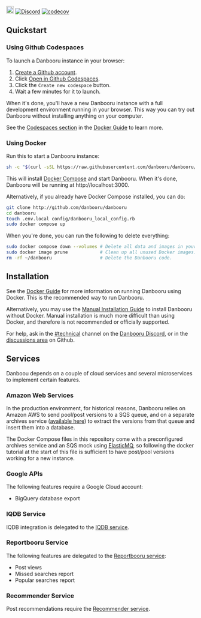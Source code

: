 [<img src="https://github.com/codespaces/badge.svg" height="20">](https://codespaces.new/danbooru/danbooru?quickstart=1) [![Discord](https://img.shields.io/discord/310432830138089472?label=Discord)](https://discord.gg/danbooru) [![codecov](https://codecov.io/gh/danbooru/danbooru/branch/master/graph/badge.svg)](https://codecov.io/gh/danbooru/danbooru)

## Quickstart

### Using Github Codespaces

To launch a Danbooru instance in your browser:

1. [Create a Github account](https://github.com/signup).
2. Click [Open in Github Codespaces](https://codespaces.new/danbooru/danbooru?quickstart=1).
3. Click the `Create new codespace` button.
4. Wait a few minutes for it to launch.

When it's done, you'll have a new Danbooru instance with a full development environment running in your browser. This way you can try out Danbooru without installing anything on your computer.

See the [Codespaces section](https://github.com/danbooru/danbooru/wiki/Docker-Guide#user-content-running-in-github-codespaces) in the [Docker Guide](https://github.com/danbooru/danbooru/wiki/Docker-Guide) to learn more.

### Using Docker

Run this to start a Danbooru instance:

```sh
sh -c "$(curl -sSL https://raw.githubusercontent.com/danbooru/danbooru/master/bin/setup)"
```

This will install [Docker Compose](https://docs.docker.com/compose/) and start Danbooru. When it's done, Danbooru will be running at http://localhost:3000.

Alternatively, if you already have Docker Compose installed, you can do:

```sh
git clone http://github.com/danbooru/danbooru
cd danbooru
touch .env.local config/danbooru_local_config.rb
sudo docker compose up
```

When you're done, you can run the following to delete everything:

```sh
sudo docker compose down --volumes # Delete all data and images in your Danbooru instance.
sudo docker image prune            # Clean up all unused Docker images.
rm -rf ~/danbooru                  # Delete the Danbooru code.
```

## Installation

See the [Docker Guide](https://github.com/danbooru/danbooru/wiki/Docker-Guide) for more information on running Danbooru using Docker. This is the recommended way to run Danbooru.

Alternatively, you may use the [Manual Installation Guide](https://github.com/danbooru/danbooru/wiki/Manual-Installation-Guide) to install Danbooru without Docker. Manual installation is much more difficult than using Docker, and therefore is not recommended or officially supported.

For help, ask in the [#technical](https://discord.com/channels/310432830138089472/310846683376517121) channel on the [Danbooru Discord](https://discord.gg/danbooru), or in the [discussions area](https://github.com/danbooru/danbooru/discussions) on Github.

## Services

Danboou depends on a couple of cloud services and several microservices to
implement certain features.

### Amazon Web Services

In the production environment, for historical reasons, Danbooru relies on Amazon AWS to send pool/post versions to a SQS queue, and on a separate archives service ([available here](https://github.com/danbooru/archives/)) to extract the versions from that queue and insert them into a database.

The Docker Compose files in this repository come with a preconfigured archives service and an SQS mock using [ElasticMQ](https://github.com/softwaremill/elasticmq), so following the docker tutorial at the start of this file is sufficient to have post/pool versions working for a new instance.

### Google APIs

The following features require a Google Cloud account:

* BigQuery database export

### IQDB Service

IQDB integration is delegated to the [IQDB service](https://github.com/danbooru/iqdb).

### Reportbooru Service

The following features are delegated to the [Reportbooru service](https://github.com/danbooru/reportbooru):

* Post views
* Missed searches report
* Popular searches report

### Recommender Service

Post recommendations require the [Recommender service](https://github.com/danbooru/recommender).
